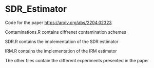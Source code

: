 # SDR_Estimator
Code for the paper https://arxiv.org/abs/2204.02323

Contaminations.R contains diffrenet contamination schemes 

SDR.R contains the implementation of the SDR estimator 

IRM.R contains the implementation of the IRM estimator 

The other files contain the different experiments presented in the paper 

